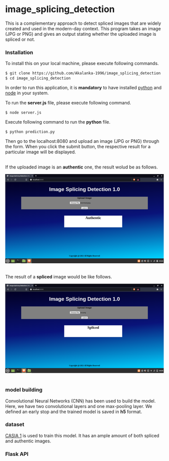 # image_splicing_detection
This is a complementary approach to detect spliced images that are widely created and used in the modern-day context. This program takes an image (JPG or PNG) and gives an output stating whether the uploaded image is spliced or not.

### Installation

To install this on your local machine, please execute following commands.

```
$ git clone https://github.com/Akalanka-1996/image_splicing_detection
$ cd image_splicing_detection
```

In order to run this application, it is **mandatory** to have installed [python](https://www.python.org/) and [node](https://nodejs.org/en/) in your system.

To run the **server.js** file, please execute following command.

```
$ node server.js
```

Execute following command to run the **python** file.

```
$ python prediction.py
```


Then go to the localhost:8080 and upload an image (JPG or PNG) through the form. When you click the submit button, the respective result for a particular image will be displayed.<br><br>




If the uploaded image is an **authentic** one, the result wolud be as follows.


![](images/au.png)<br><br>





The result of a **spliced** image would be like follows.


![](images/sp.png)<br><br>


### model building

Convolutional Neural Networks (CNN) has been used to build the model. Here, we have two convolutional layers and one max-pooling layer. We defined an early stop and the trained model is saved in **h5** format.

### dataset

[CASIA 1](https://www.kaggle.com/sophatvathana/casia-dataset) is used to train this model. It has an ample amount of both spliced and authentic images.

### Flask API

